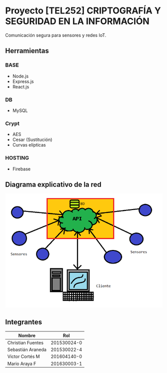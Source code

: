 # Proyecto [TEL252] CRIPTOGRAFÍA Y SEGURIDAD EN LA INFORMACIÓN

Comunicación segura para sensores y redes IoT.

## Herramientas

### BASE
- Node.js
- Express.js
- React.js

### DB
- MySQL

### Crypt
- AES
- Cesar (Sustitución)
- Curvas elípticas

### HOSTING
- Firebase

## Diagrama explicativo de la red

![Diagrama](imgs/proyecto.png)

## Integrantes

| Nombre | Rol |
| ---- | ---- | 
| Christian Fuentes | 201530024-0 |
| Sebastián Araneda | 201530022-4 |
| Victor Cortés M | 201604140-0 |
| Mario Araya F | 201630003-1 |

